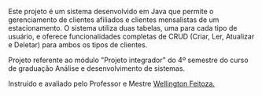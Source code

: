 <p>Este projeto é um sistema desenvolvido em Java que permite o gerenciamento de clientes afiliados e clientes mensalistas de um estacionamento. O sistema utiliza duas tabelas, uma para cada tipo de usuário, e oferece funcionalidades completas de CRUD (Criar, Ler, Atualizar e Deletar) para ambos os tipos de clientes. </p>
<p></p>Projeto referente ao módulo "Projeto integrador" do 4º semestre do curso de graduação Análise e desenvolvimento de sistemas.</p>

Instruído e avaliado pelo Professor e Mestre [Wellington Feitoza.](https://www.linkedin.com/in/wellingtonfeitoza/)

